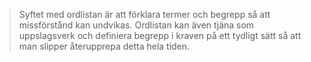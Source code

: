 >Syftet med ordlistan är att förklara termer och begrepp så att missförstånd kan undvikas. Ordlistan kan även tjäna som uppslagsverk och definiera begrepp i kraven på ett tydligt sätt så att man slipper återupprepa detta hela tiden.